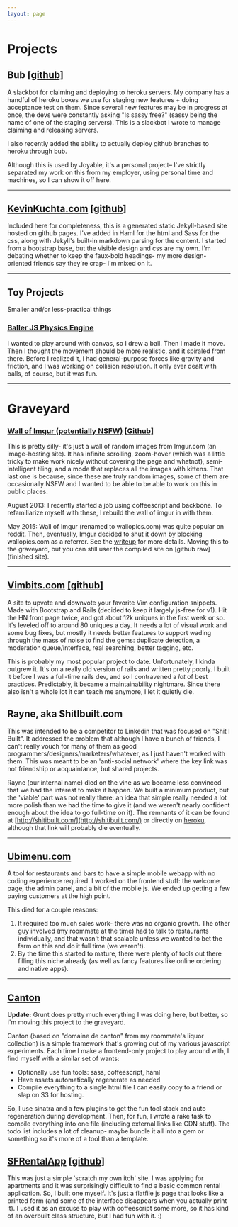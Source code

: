 ```yaml
---
layout: page
---
```

# Projects

## Bub <span class='github'>[[github]](https://github.com/kkuchta/bub)</span>

A slackbot for claiming and deploying to heroku servers.  My company has a handful of heroku boxes we use for staging new features + doing acceptance test on them.  Since several new features may be in progress at once, the devs were constantly asking "Is sassy free?" (sassy being the name of one of the staging servers).  This is a slackbot I wrote to manage claiming and releasing servers.

I also recently added the ability to actually deploy github branches to heroku through bub.

Although this is used by Joyable, it's a personal project– I've strictly separated my work on this from my employer, using personal time and machines, so I can show it off here.

<hr>

## [KevinKuchta.com](http://www.kevinkuchta.com) <span class='github'>[[github]](https://github.com/kkuchta/kkuchta.github.com)</span>

Included here for completeness, this is a generated static Jekyll-based site hosted on github pages.  I've added in Haml for the html and Sass for the css, along with Jekyll's built-in markdown parsing for the content.  I started from a bootstrap base, but the visible design and css are my own.  I'm debating whether to keep the faux-bold headings- my more design-oriented friends say they're crap- I'm mixed on it.

<hr>

## Toy Projects

Smaller and/or less-practical things

### [Baller JS Physics Engine](https://github.com/kkuchta/physicsengine)

I wanted to play around with canvas, so I drew a ball.  Then I made it move.  Then I thought the movement should be more realistic, and it spiraled from there.  Before I realized it, I had general-purpose forces like gravity and friction, and I was working on collision resolution.  It only ever dealt with balls, of course, but it was fun.

<hr class="divider">

# Graveyard

### [Wall of Imgur (potentially NSFW)](http://random-imgur.s3-website-us-east-1.amazonaws.com/) <span class='github'>[[Github]](https://github.com/kkuchta/RandomImagur2)</span>

This is pretty silly- it's just a wall of random images from Imgur.com (an image-hosting site).  It has infinite scrolling, zoom-hover (which was a little tricky to make work nicely without covering the page and whatnot), semi-intelligent tiling, and a mode that replaces all the images with kittens.  That last one is because, since these are truly random images, some of them are occasionally NSFW and I wanted to be able to be able to work on this in public places.

August 2013: I recently started a job using coffeescript and backbone.  To refamiliarize myself with these, I rebuild the wall of imgur in with them.

May 2015: Wall of Imgur (renamed to wallopics.com) was quite popular on reddit.  Then, eventually, Imgur decided to shut it down by blocking wallopics.com as a referrer.  See the [writeup](/_site/2015/05/wallopics-is-dead/) for more details.  Moving this to the graveyard, but you can still user the compiled site on [github raw](finished site).

<hr>

## [Vimbits.com](http://www.vimbits.com) <span class='github'>[[github]](https://github.com/kkuchta/Vimbits)</span>

A site to upvote and downvote your favorite Vim configuration snippets.  Made with Bootstrap and Rails (decided to keep it largely js-free for v1).  Hit the HN front page twice, and got about 12k uniques in the first week or so.  It's leveled off to around 80 uniques a day.  It needs a lot of visual work and some bug fixes, but mostly it needs better features to support wading through the mass of noise to find the gems: duplicate detection, a moderation queue/interface, real searching, better tagging, etc.

This is probably my most popular project to date.  Unfortunately, I kinda outgrew it.  It's on a really old version of rails and written pretty poorly.  I built it before I was a full-time rails dev, and so I contravened a *lot* of best practices.  Predictably, it became a maintainability nightmare.  Since there also isn't a whole lot it can teach me anymore, I let it quietly die.

## Rayne, aka ShitIbuilt.com

This was intended to be a competitor to Linkedin that was focused on "Shit I Built".  It addressed the problem that although I have a bunch of friends, I can't really vouch for many of them as good programmers/designers/marketers/whatever, as I just haven't worked with them.  This was meant to be an 'anti-social network' where the key link was not friendship or acquaintance, but shared projects.

Rayne (our internal name) died on the vine as we became less convinced that we had the interest to make it happen.  We built a minimum product, but the 'viable' part was not really there: an idea that simple really needed a lot more polish than we had the time to give it (and we weren't nearly confident enough about the idea to go full-time on it).  The remnants of it can be found at [http://shitibuilt.com/](http://shitibuilt.com/) or directly on [heroku](http://quiet-rain-7455.herokuapp.com/), although that link will probably die eventually.
<hr>

## [Ubimenu.com](http://www.ubimenu.com/)

A tool for restaurants and bars to have a simple mobile webapp with no coding experience required.  I worked on the frontend stuff: the welcome page, the admin panel, and a bit of the mobile js.  We ended up getting a few paying customers at the high point.

This died for a couple reasons:

1. It required too much sales work- there was no organic growth.  The other guy involved (my roommate at the time) had to talk to restaurants individually, and that wasn't that scalable unless we wanted to bet the farm on this and do it full time (we weren't).
2. By the time this started to mature, there were plenty of tools out there filling this niche already (as well as fancy features like online ordering and native apps).

<hr>

## [Canton](https://github.com/kkuchta/canton)

**Update:** Grunt does pretty much everything I was doing here, but better, so I'm moving this project to the graveyard.

Canton (based on "domaine de canton" from my roommate's liquor collection) is a simple framework that's growing out of my various javascript experiments.  Each time I make a frontend-only project to play around with, I find myself with a similar set of wants:

- Optionally use fun tools: sass, coffeescript, haml
- Have assets automatically regenerate as needed
- Compile everything to a single html file I can easily copy to a friend or slap on S3 for hosting.

So, I use sinatra and a few plugins to get the fun tool stack and auto regeneration during development.  Then, for fun, I wrote a rake task to compile everything into one file (including external links like CDN stuff).  The todo list includes a lot of cleanup- maybe bundle it all into a gem or something so it's more of a tool than a template.


## [SFRentalApp](http://www.sfrentalapp.com) <span class='github'>[[github]](https://github.com/kkuchta/amaretto)</span>

This was just a simple 'scratch my own itch' site.  I was applying for apartments and it was surprisingly difficult to find a basic common rental application.  So, I built one myself.  It's just a flatfile js page that looks like a printed form (and some of the interface disappears when you actually print it).  I used it as an excuse to play with coffeescript some more, so it has kind of an overbuilt class structure, but I had fun with it.  :)

